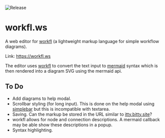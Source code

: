 ![Release](https://img.shields.io/badge/release-alpha-%23028CC3.svg)

# workfl.ws

A web editor for [workfl](https://github.com/Dullage/workfl) (a lightweight markup language for simple workflow diagrams).

Link: <https://workfl.ws>

The editor uses [workfl](https://github.com/Dullage/workfl) to convert the text input to [mermaid](https://mermaidjs.github.io/) syntax which is then rendered into a diagram SVG using the mermaid api.

## To Do

* Add diagrams to help modal.
* Scrollbar styling (for long input). This is done on the help modal using [simplebar](https://github.com/Grsmto/simplebar) but this is incompatible with textarea.
* Saving. Can the markup be stored in the URL similar to [itty.bitty.site](http://link.dullage.com/21a98)?
* workfl allows for node and connection descriptions. A mermaid callback may be able show these descriptions in a popup.
* Syntax highlighting.
